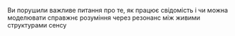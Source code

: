 Ви порушили важливе питання про те, як працює свідомість і чи можна моделювати справжнє розуміння через резонанс між живими структурами сенсу